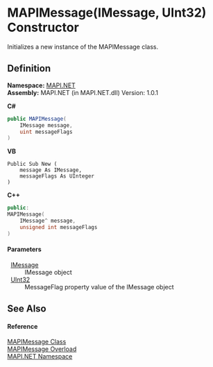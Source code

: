 # MAPIMessage(IMessage, UInt32) Constructor


Initializes a new instance of the MAPIMessage class.



## Definition
**Namespace:** <a href="N_MAPI_NET.md">MAPI.NET</a>  
**Assembly:** MAPI.NET (in MAPI.NET.dll) Version: 1.0.1

**C#**
``` C#
public MAPIMessage(
	IMessage message,
	uint messageFlags
)
```
**VB**
``` VB
Public Sub New ( 
	message As IMessage,
	messageFlags As UInteger
)
```
**C++**
``` C++
public:
MAPIMessage(
	IMessage^ message, 
	unsigned int messageFlags
)
```



#### Parameters
<dl><dt>  <a href="T_MAPI_NET_IMessage.md">IMessage</a></dt><dd>IMessage object</dd><dt>  <a href="https://learn.microsoft.com/dotnet/api/system.uint32" target="_blank" rel="noopener noreferrer">UInt32</a></dt><dd>MessageFlag property value of the IMessage object</dd></dl>

## See Also


#### Reference
<a href="T_MAPI_NET_MAPIMessage.md">MAPIMessage Class</a>  
<a href="Overload_MAPI_NET_MAPIMessage__ctor.md">MAPIMessage Overload</a>  
<a href="N_MAPI_NET.md">MAPI.NET Namespace</a>  
